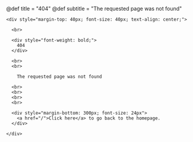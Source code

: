 @def title = "404"
@def subtitle = "The requested page was not found"

~~~
<div style="margin-top: 40px; font-size: 40px; text-align: center;">

  <br>

  <div style="font-weight: bold;">
    404
  </div>

  <br>
  <br>

    The requested page was not found

  <br>
  <br>
  <br>
  <br>

  <div style="margin-bottom: 300px; font-size: 24px">
    <a href="/">Click here</a> to go back to the homepage.
  </div>

</div>
~~~
